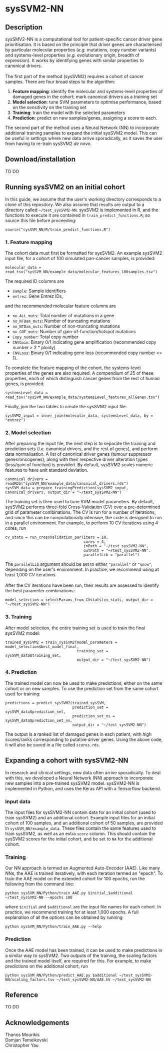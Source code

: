 # sysSVM2-NN

## Description
sysSMV2-NN is a computational tool for patient-specific cancer driver gene prioritisation. It is based on the principle that driver genes are characterised by particular molecular properties (*e.g.* mutations, copy number variants) and systems-level properties (*e.g.* evolutionary origin, breadth of expression). It works by identifying genes with similar properties to canonical drivers.
\
\
The first part of the method (sysSVM2) requires a cohort of cancer samples. There are four broad steps to the algorithm: 
1. **Feature mapping**: identify the molecular and systems-level properties of damaged genes in the cohort; mark canonical drivers as a training set
1. **Model selection**: tune SVM parameters to optimise performance, based on the sensitivity on the training set 
1. **Training**: train the model with the selected parameters
1. **Prediction**: predict on new samples/genes, assigning a score to each.

[//]: # (end list)

The second part of the method uses a Neural Network (NN) to incorporate additional training samples to expand the initial sysSVM2 model. This can be useful in settings where new data arrive sporadically, as it saves the user from having to re-train sysSVM2 *de novo*.  

## Download/installation
TO DO


## Running sysSVM2 on an initial cohort
In this guide, we assume that the user's working directory corresponds to a clone of this repository. We also assume that results are output to a directory called ```~/test_sysSVM2-NN```. sysSVM2 is implemented in R, and the functions to execute it are contained in ```train_predict_functions.R```, so source this file before proceeding:
```
source("sysSVM_NN/R/train_predict_functions.R")
```
### 1. Feature mapping
The cohort data must first be formatted for sysSVM2. An example sysSVM2 input file, for a cohort of 100 simulated pan-cancer samples, is provided: 
```
molecular_data = read_tsv("sysSVM_NN/example_data/molecular_features_100samples.tsv")
```
The required ID columns are
* ```sample```: Sample identifiers
* ```entrez```: Gene Entrez IDs,

[//]: # (end list)

and the recommended molecular feature columns are
* ```no_ALL_muts```: Total number of mutations in a gene
* ```no_NTDam_muts```: Number of truncating mutations
* ```no_NTDam_muts```: Number of non-truncating mutations
* ```no_GOF_muts```: Number of gain-of-function/hotspot mutations
* ```Copy_number```: Total copy number
* ```CNVGain```: Binary 0/1 indicating gene amplification (recommended copy number > 2 * ploidy)
* ```CNVLoss```: Binary 0/1 indicating gene loss (recommended copy number <= 1).

[//]: # (end list)

To complete the feature mapping of the cohort, the systems-level properties of the genes are also required. A compendium of 25 of these properties, each of which distinguish cancer genes from the rest of human genes, is provided: 
```
systemsLevel_data = read_tsv("sysSVM_NN/example_data/systemsLevel_features_allGenes.tsv")
``` 
Finally, join the two tables to create the sysSVM2 input file: 
```
sysSVM2_input = inner_join(molecular_data, systemsLevel_data, by = "entrez")
```
### 2. Model selection
After preparing the input file, the next step is to separate the training and prediction sets (*i.e.* canonical drivers, and the rest of genes), and perform data normalisation. A list of canonical driver genes (tumour suppressor genes/oncogenes), along with their respective driver alteration types (loss/gain of function) is provided. By default, sysSVM2 scales numeric features to have unit standard deviation.
```
canonical_drivers = readRDS("sysSVM_NN/example_data/canonical_drivers.rds")
sysSVM_data = prepare_trainingPrediction(sysSVM2_input, canonical_drivers, output_dir = "~/test_sysSVM2-NN")
```
The training set is then used to tune SVM model parameters. By default, sysSVM2 performs three-fold Cross-Validation (CV) over a pre-determined grid of parameter combinations. The CV is run for a number of iterations, and since this can be computationally intensive, the code is designed to run in a parallel environment. For example, to perform 10 CV iterations using 4 cores, run
```
cv_stats = run_crossValidation_par(iters = 10,
                                   cores = 4, 
                                   inPath = "~/test_sysSVM2-NN",
                                   outPath = "~/test_sysSVM2-NN",
                                   parallelLib = "parallel")
```
The ```parallelLib``` argument should be set to either ```"parallel"``` or ```"snow"```, depending on the user's environment. In practice, we recommend using at least 1,000 CV iterations. 
\
\
After the CV iterations have been run, their results are assessed to identify the best parameter combinations:
```
model_selection = selectParams_from_CVstats(cv_stats, output_dir = "~/test_sysSVM2-NN")
```
### 3. Training
After model selection, the entire training set is used to train the final sysSVM2 model:
```
trained_sysSVM2 = train_sysSVM2(model_parameters = model_selection$best_model_final, 
                                training_set = sysSVM_data$training_set, 
                                output_dir = "~/test_sysSVM2-NN")
```
### 4. Prediction
The trained model can now be used to make predictions, either on the same cohort or on new samples. To use the prediction set from the same cohort used for training:
```
predictions = predict_sysSVM2(trained_sysSVM, 
                              prediction_set = sysSVM_data$prediction_set, 
                              prediction_set_ns = sysSVM_data$prediction_set_ns, 
                              output_dir = "~/test_sysSVM2-NN")
```
The output is a ranked list of damaged genes in each patient, with high scores/ranks corresponding to putative driver genes. Using the above code, it will also be saved in a file called ```scores.rds```.

## Expanding a cohort with sysSVM2-NN
In research and clinical settings, new data often arrive sporadically. To deal with this, we developed a Neural Network (NN) approach to incorporate new samples into a pre-trained sysSVM2 model. sysSVM2-NN is implemented in Python, and uses the Keras API with a Tensorflow backend. 
### Input data
The input files for sysSVM2-NN contain data for an initial cohort (used to train sysSVM2) and an additional cohort. Example input files for an initial cohort of 100 samples, and an additional cohort of 50 samples, are provided in ```sysSVM_NN/example_data```. These files contain the same features used to train sysSVM2, as well as an extra ```score``` column. This should contain the sysSVM2 scores for the initial cohort, and be set to ```NA``` for the additional cohort.
### Training
Our NN approach is termed an Augmented Auto-Encoder (AAE). Like many NNs, the AAE is trained iteratively, with each iteration termed an "epoch". To train the AAE model on the extended cohort for 100 epochs, run the following from the command line:
```
python sysSVM_NN/Python/train_AAE.py $initial,$additional ~/test_sysSVM2-NN --epochs 100
```
where ```$initial``` and ```$additional``` are the input file names for each cohort. In practice, we recommend training for at least 1,000 epochs. A full explanation of all the options can be obtained by running
```
python sysSVM_NN/Python/train_AAE.py --help
```
### Prediction
Once the AAE model has been trained, it can be used to make predictions in a similar way to sysSVM2. Two outputs of the training, the scaling factors and the trained model itself, are required for this. For example, to make predictions on the additional cohort, run
```
python sysSVM_NN/Python/predict_AAE.py $additional ~/test_sysSVM2-NN/scaling_factors.tsv ~/test_sysSVM2-NN/AAE.h5 ~/test_sysSVM2-NN
```

## Reference
TO DO


## Acknowledgements
Thanos Mourikis\
Damjan Temelkovski\
Christopher Yau
